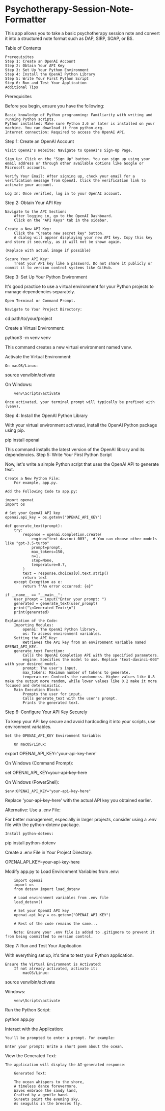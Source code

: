 # Psychotherapy-Session-Note-Formatter
This app allows you to take a basic psychotherapy session note and convert it into a structured note format such as DAP, SIRP, SOAP, or BS.

Table of Contents

    Prerequisites
    Step 1: Create an OpenAI Account
    Step 2: Obtain Your API Key
    Step 3: Set Up Your Python Environment
    Step 4: Install the OpenAI Python Library
    Step 5: Write Your First Python Script
    Step 6: Run and Test Your Application
    Additional Tips

Prerequisites

Before you begin, ensure you have the following:

    Basic knowledge of Python programming: Familiarity with writing and running Python scripts.
    Python installed: Make sure Python 3.6 or later is installed on your machine. You can download it from python.org.
    Internet connection: Required to access the OpenAI API.

Step 1: Create an OpenAI Account

    Visit OpenAI's Website: Navigate to OpenAI's Sign-Up Page.

    Sign Up: Click on the "Sign Up" button. You can sign up using your email address or through other available options like Google or Microsoft accounts.

    Verify Your Email: After signing up, check your email for a verification message from OpenAI. Click the verification link to activate your account.

    Log In: Once verified, log in to your OpenAI account.

Step 2: Obtain Your API Key

    Navigate to the API Section:
        After logging in, go to the OpenAI Dashboard.
        Click on the "API Keys" tab in the sidebar.

    Create a New API Key:
        Click the "Create new secret key" button.
        A dialog will appear displaying your new API key. Copy this key and store it securely, as it will not be shown again.

    (Replace with actual image if possible)

    Secure Your API Key:
        Treat your API key like a password. Do not share it publicly or commit it to version control systems like GitHub.

Step 3: Set Up Your Python Environment

It's good practice to use a virtual environment for your Python projects to manage dependencies separately.

    Open Terminal or Command Prompt.

    Navigate to Your Project Directory:

cd path/to/your/project

Create a Virtual Environment:

python3 -m venv venv

This command creates a new virtual environment named venv.

Activate the Virtual Environment:

    On macOS/Linux:

source venv/bin/activate

On Windows:

        venv\Scripts\activate

    Once activated, your terminal prompt will typically be prefixed with (venv).

Step 4: Install the OpenAI Python Library

With your virtual environment activated, install the OpenAI Python package using pip.

pip install openai

This command installs the latest version of the OpenAI library and its dependencies.
Step 5: Write Your First Python Script

Now, let's write a simple Python script that uses the OpenAI API to generate text.

    Create a New Python File:
        For example, app.py.

    Add the Following Code to app.py:

    import openai
    import os

    # Set your OpenAI API key
    openai.api_key = os.getenv("OPENAI_API_KEY")

    def generate_text(prompt):
        try:
            response = openai.Completion.create(
                engine="text-davinci-003",  # You can choose other models like "gpt-3.5-turbo"
                prompt=prompt,
                max_tokens=150,
                n=1,
                stop=None,
                temperature=0.7,
            )
            text = response.choices[0].text.strip()
            return text
        except Exception as e:
            return f"An error occurred: {e}"

    if __name__ == "__main__":
        user_prompt = input("Enter your prompt: ")
        generated = generate_text(user_prompt)
        print("\nGenerated Text:\n")
        print(generated)

    Explanation of the Code:
        Importing Modules:
            openai: The OpenAI Python library.
            os: To access environment variables.
        Setting the API Key:
            Retrieves the API key from an environment variable named OPENAI_API_KEY.
        generate_text Function:
            Calls the OpenAI Completion API with the specified parameters.
            engine: Specifies the model to use. Replace "text-davinci-003" with your desired model.
            prompt: The user's input.
            max_tokens: Maximum number of tokens to generate.
            temperature: Controls the randomness. Higher values like 0.8 make the output more random, while lower values like 0.2 make it more focused and deterministic.
        Main Execution Block:
            Prompts the user for input.
            Calls generate_text with the user's prompt.
            Prints the generated text.

Step 6: Configure Your API Key Securely

To keep your API key secure and avoid hardcoding it into your scripts, use environment variables.

    Set the OPENAI_API_KEY Environment Variable:

        On macOS/Linux:

export OPENAI_API_KEY='your-api-key-here'

On Windows (Command Prompt):

set OPENAI_API_KEY=your-api-key-here

On Windows (PowerShell):

    $env:OPENAI_API_KEY="your-api-key-here"

Replace 'your-api-key-here' with the actual API key you obtained earlier.

Alternative: Use a .env File:

For better management, especially in larger projects, consider using a .env file with the python-dotenv package.

    Install python-dotenv:

pip install python-dotenv

Create a .env File in Your Project Directory:

OPENAI_API_KEY=your-api-key-here

Modify app.py to Load Environment Variables from .env:

        import openai
        import os
        from dotenv import load_dotenv

        # Load environment variables from .env file
        load_dotenv()

        # Set your OpenAI API key
        openai.api_key = os.getenv("OPENAI_API_KEY")

        # Rest of the code remains the same...

        Note: Ensure your .env file is added to .gitignore to prevent it from being committed to version control.

Step 7: Run and Test Your Application

With everything set up, it's time to test your Python application.

    Ensure the Virtual Environment is Activated:
        If not already activated, activate it:
            macOS/Linux:

source venv/bin/activate

Windows:

        venv\Scripts\activate

Run the Python Script:

python app.py

Interact with the Application:

    You'll be prompted to enter a prompt. For example:

    Enter your prompt: Write a short poem about the ocean.

View the Generated Text:

    The application will display the AI-generated response:

        Generated Text:

        The ocean whispers to the shore,
        A timeless dance forevermore.
        Waves embrace the sandy land,
        Crafted by a gentle hand.
        Sunsets paint the evening sky,
        As seagulls in the breezes fly.


